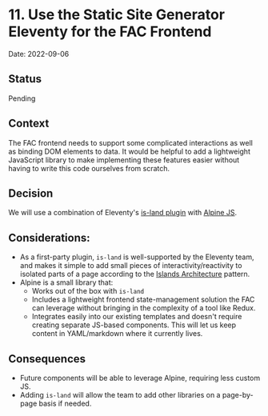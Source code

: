 # 11. Use the Static Site Generator Eleventy for the FAC Frontend

Date: 2022-09-06

## Status

Pending

## Context

The FAC frontend needs to support some complicated interactions as well as binding DOM elements to data. It would be helpful to add a lightweight JavaScript library to make implementing these features easier without having to write this code ourselves from scratch.


## Decision

We will use a combination of Eleventy's [is-land plugin](https://is-land.11ty.dev/) with [Alpine JS](https://alpinejs.dev/).

## Considerations:

* As a first-party plugin, `is-land` is well-supported by the Eleventy team, and makes it simple to add small pieces of interactivity/reactivity to isolated parts of a page according to the [Islands Architecture](https://www.patterns.dev/posts/islands-architecture/) pattern.
* Alpine is a small library that:
  * Works out of the box with `is-land`
  * Includes a lightweight frontend state-management solution the FAC can leverage without bringing in the complexity of a tool like Redux.
  * Integrates easily into our existing templates and doesn't require creating separate JS-based components. This will let us keep content in YAML/markdown where it currently lives.

## Consequences

* Future components will be able to leverage Alpine, requiring less custom JS.
* Adding `is-land` will allow the team to add other libraries on a page-by-page basis if needed.
